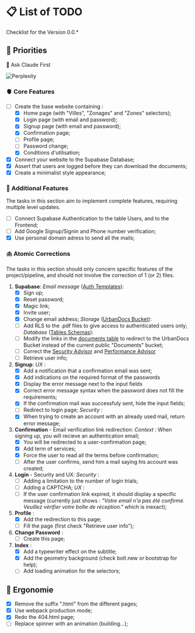 # 📋 List of TODO

Checklist for the Version 0.0.*

## 🍖 Priorities

🤖 Ask Claude First

![Perplexity](https://img.shields.io/badge/perplexity-000000?style=for-the-badge&logo=perplexity&logoColor=088F8F)

### 🫀 Core Features

* [ ] Create the base website containing :
  * [x] Home page (with "Villes", "Zonages" and "Zones" selectors);
  * [x] Login page (with email and password);
  * [x] Signup page (with email and password);
  * [x] Confirmation page;
  * [ ] Profile page;
  * [ ] Password change;
  * [x] Conditions d'utilisation;
* [x] Connect your website to the Supabase Database;
* [x] Assert that users are logged before they can download the documents;
* [x] Create a minimalist style appearance;

### 🧠 Additional Features

The tasks in this section aim to implement complete features, requiring multiple level updates.

* [ ] Connect Supabase Authentication to the table Users, and to the Frontend;
* [ ] Add Google Signup/Signin and Phone number verification;
* [x] Use personal domain adress to send all the mails;

### 🫁 Atomic Corrections

The tasks in this section should only concern specific features of the project/pipeline, and should not involve the correction of 1 (or 2) files.

1. **Supabase**:
   *Email message* ([Auth Templates](https://supabase.com/dashboard/project/ofeyssipibktmbfebibo/auth/templates)):
   * [x] Sign up;
   * [x] Reset password;
   * [x] Magic link;
   * [x] Invite user;
   * [x] Change email address;
   *Storage* ([UrbanDocs Bucket](https://supabase.com/dashboard/project/ofeyssipibktmbfebibo/storage/buckets/urbandocs)):
   * [ ] Add RLS to the .pdf files to give access to authenticated users only;
   *Database* ([Tables Schemas](https://supabase.com/dashboard/project/ofeyssipibktmbfebibo/database/schemas)):
   * [ ] Modify the links in the [documents table](https://supabase.com/dashboard/project/ofeyssipibktmbfebibo/editor/39678) to redirect to the UrbanDocs Bucket instead of the current public "Documents" bucket;
   * [ ] Correct the [Security Advisor](https://supabase.com/dashboard/project/ofeyssipibktmbfebibo/advisors/security) and [Performance Advisor](https://supabase.com/dashboard/project/ofeyssipibktmbfebibo/advisors/performance)
   * [ ] Retrieve user info;
2. **Signup**:
   *UX* :
   * [x] Add a notification that a confirmation email was sent;
   * [x] Add indications on the required format of the passwords
   * [x] Display the error message next to the input fields
   * [x] Correct error message syntax when the password does not fill the requirements;
   * [x] If the confirmation mail was successfuly sent, hide the input fields;
   * [ ] Redirect to login page;
   *Security* :
   * [x] When trying to create an account with an already used mail, return error message;
3. **Confirmation** - Email verification link redirection:
   *Context* : When signing up, you will recieve an authentication email;
   * [x] You will be redirected to a user-confirmation page;
   * [x] Add term of services;
   * [x] Force the user to read all the terms before confirmation;
   * [ ] After the user confirms, send him a mail saying his account was created;
4. **Login** - Security and UX:
   *Security* :
   * [ ] Adding a limitation to the number of login trials;
   * [ ] Adding a CAPTCHA;
   *UX* :
   * [ ] If the user confirmation link expired, it should display a specific message (currently just shows : *"Votre email n'a pas été confirmé. Veuillez vérifier votre boîte de réception."* which is inexact);
5. **Profile** :
   * [x] Add the redirection to this page;
   * [ ] Fill the page (first check "Retrieve user info");
6. **Change Password** :
   * [ ] Create this page;
7. **Index** :
   * [x] Add a typewriter effect on the subtitle;
   * [x] Add the geometry background (check bolt.new or bootstrap for help);
   * [ ] Add loading animation for the selectors;

## 🦯 Ergonomie

* [x] Remove the suffix ".html" from the different pages;
* [x] Use webpack production mode;
* [x] Redo the 404.html page;
* [ ] Replace spinner with an animation (building...);
